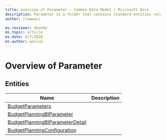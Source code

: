 ```yaml
---
title: overview of Parameter - Common Data Model | Microsoft Docs
description: Parameter is a folder that contains standard entities related to the Common Data Model.
author: llawwaii

ms.reviewer: deonhe
ms.topic: article
ms.date: 8/7/2020
ms.author: weiluo
---
```


# Overview of Parameter


## Entities

|Name|Description|
|---|---|
|[BudgetParameters](BudgetParameters.md)||
|[BudgetPlanningBIParameter](BudgetPlanningBIParameter.md)||
|[BudgetPlanningBIParameterDetail](BudgetPlanningBIParameterDetail.md)||
|[BudgetPlanningConfiguration](BudgetPlanningConfiguration.md)||
